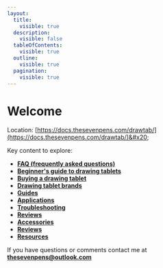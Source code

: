 ```yaml
---
layout:
  title:
    visible: true
  description:
    visible: false
  tableOfContents:
    visible: true
  outline:
    visible: true
  pagination:
    visible: true
---
```


# Welcome

Location: [https://docs.thesevenpens.com/drawtab/](https://docs.thesevenpens.com/drawtab/)&#x20;

Key content to explore:

* [**FAQ (frequently asked questions)**](https://docs.thesevenpens.com/drawtab/faq)&#x20;
* [**Beginner's guide to drawing tablets**](guides/beginners-guide.md)
* [**Buying a drawing tablet**](buying-a-drawing-tablet/)&#x20;
* [**Drawing tablet brands**](drawing-tablet-brands/)    &#x20;
* [**Guides**](guides/)&#x20;
* [**Applications**](applications/) &#x20;
* [**Troubleshooting**](troubleshooting/)&#x20;
* [**Reviews**](https://docs.thesevenpens.com/drawtab/reviews) &#x20;
* [**Accessories**](accessories/)&#x20;
* [**Reviews**](product-info/)&#x20;
* [**Resources**](resources/)

If you have questions or comments contact me at [**thesevenpens@outlook.com**](https://twitter.com/TheSevenPens)  &#x20;
